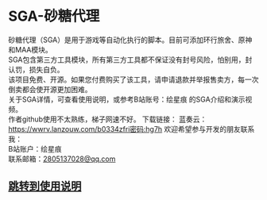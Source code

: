 # SGA-砂糖代理

砂糖代理（SGA）是用于游戏等自动化执行的脚本。目前可添加环行旅舍、原神和MAA模块。  
SGA包含第三方工具模块，所有第三方工具都不保证没有封号风险，怕别用，封认罚，损失自负。  
该项目免费、开源。如果您付费购买了该工具，请申请退款并举报售卖方，每一次倒卖都会使开源更加困难。  
关于SGA详情，可查看使用说明，或参考B站账号：绘星痕 的SGA介绍和演示视频。  
作者github使用不太熟练，梯子网速不好。
下载链接：
蓝奏云：https://wwrv.lanzouw.com/b0334zfri密码:hg7h
欢迎希望参与开发的朋友联系我：  
B站账户：绘星痕  
联系邮箱：2805137028@qq.com  

## [跳转到使用说明](./docs/redame.md)


